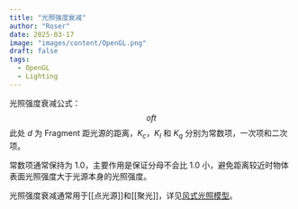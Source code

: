 ```yaml
---
title: "光照强度衰减"
author: "Roser"
date: 2025-03-17
image: "images/content/OpenGL.png"
draft: false
tags:
  - OpenGL
  - Lighting
---
```

光照强度衰减公式：
$$
oft
$$
此处 $d$ 为 Fragment 距光源的距离，$K_c$，$K_l$ 和 $K_q$ 分别为常数项，一次项和二次项。

常数项通常保持为 $1.0$，主要作用是保证分母不会比 $1.0$ 小，避免距离较近时物体表面光照强度大于光源本身的光照强度。

光照强度衰减通常用于[[点光源]]和[[聚光]]，详见[风式光照模型](Lighting/风式光照模型.md)。